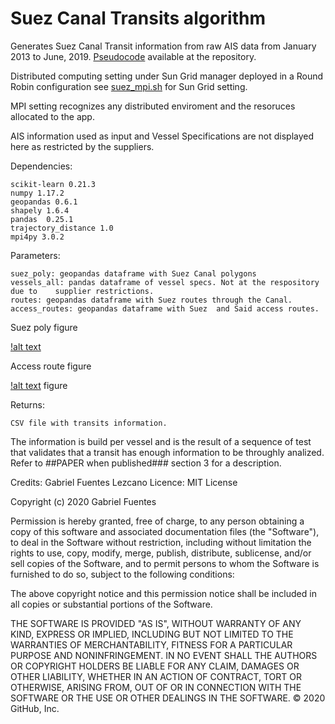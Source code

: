 # Suez Canal Transits algorithm
Generates Suez Canal Transit information from raw AIS data from January 2013 to June, 2019.
[Pseudocode](https://github.com/gabrielfuenmar/suez-canal-transits/blob/master/pseudo_suez.pdf) available at the repository.

Distributed computing setting under Sun Grid manager deployed in a Round Robin configuration see [suez_mpi.sh](https://github.com/gabrielfuenmar/suez-canal-transits/blob/master/suez_mpi.sh) for Sun Grid setting.

MPI setting recognizes any distributed enviroment and the resoruces allocated to the app.

AIS information used as input and Vessel Specifications are not displayed here as restricted by the suppliers.

Dependencies:

    scikit-learn 0.21.3
    numpy 1.17.2
    geopandas 0.6.1
    shapely 1.6.4
    pandas  0.25.1
    trajectory_distance 1.0
    mpi4py 3.0.2

Parameters:
    
    suez_poly: geopandas dataframe with Suez Canal polygons
    vessels_all: pandas dataframe of vessel specs. Not at the respository due to    supplier restrictions.
    routes: geopandas dataframe with Suez routes through the Canal.
    access_routes: geopandas dataframe with Suez  and Said access routes.

Suez poly figure

[!alt text](https://github.com/gabrielfuenmar/suez-canal-transits/blob/master/1_suez_canal_polygons.png)

Access route figure

[!alt text](https://github.com/gabrielfuenmar/suez-canal-transits/blob/master/3_canal_access.png) figure

Returns:
  
    CSV file with transits information.

The information is build per vessel and is the result of a sequence of test that validates that a transit has enough information to be throughly analized. Refer to ##PAPER when published### section 3 for a description.


Credits: Gabriel Fuentes Lezcano
Licence: MIT License

Copyright (c) 2020 Gabriel Fuentes

Permission is hereby granted, free of charge, to any person obtaining a copy of this software and associated documentation files (the "Software"), to deal in the Software without restriction, including without limitation the rights to use, copy, modify, merge, publish, distribute, sublicense, and/or sell copies of the Software, and to permit persons to whom the Software is furnished to do so, subject to the following conditions:

The above copyright notice and this permission notice shall be included in all copies or substantial portions of the Software.

THE SOFTWARE IS PROVIDED "AS IS", WITHOUT WARRANTY OF ANY KIND, EXPRESS OR IMPLIED, INCLUDING BUT NOT LIMITED TO THE WARRANTIES OF MERCHANTABILITY, FITNESS FOR A PARTICULAR PURPOSE AND NONINFRINGEMENT. IN NO EVENT SHALL THE AUTHORS OR COPYRIGHT HOLDERS BE LIABLE FOR ANY CLAIM, DAMAGES OR OTHER LIABILITY, WHETHER IN AN ACTION OF CONTRACT, TORT OR OTHERWISE, ARISING FROM, OUT OF OR IN CONNECTION WITH THE SOFTWARE OR THE USE OR OTHER DEALINGS IN THE SOFTWARE. © 2020 GitHub, Inc.
